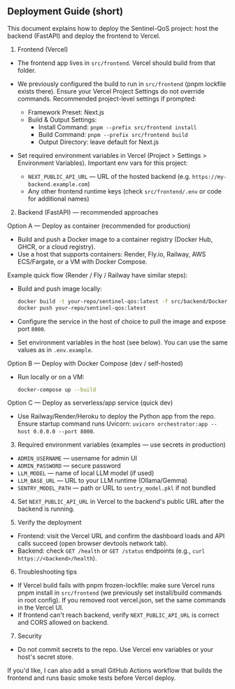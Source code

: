 ## Deployment Guide (short)

This document explains how to deploy the Sentinel-QoS project: host the backend (FastAPI) and deploy the frontend to Vercel.

1. Frontend (Vercel)

- The frontend app lives in `src/frontend`. Vercel should build from that folder.
- We previously configured the build to run in `src/frontend` (pnpm lockfile exists there). Ensure your Vercel Project Settings do not override commands. Recommended project-level settings if prompted:

  - Framework Preset: Next.js
  - Build & Output Settings:
    - Install Command: `pnpm --prefix src/frontend install`
    - Build Command: `pnpm --prefix src/frontend build`
    - Output Directory: leave default for Next.js

- Set required environment variables in Vercel (Project > Settings > Environment Variables). Important env vars for this project:
  - `NEXT_PUBLIC_API_URL` — URL of the hosted backend (e.g. `https://my-backend.example.com`)
  - Any other frontend runtime keys (check `src/frontend/.env` or code for additional names)

2. Backend (FastAPI) — recommended approaches

Option A — Deploy as container (recommended for production)

- Build and push a Docker image to a container registry (Docker Hub, GHCR, or a cloud registry).
- Use a host that supports containers: Render, Fly.io, Railway, AWS ECS/Fargate, or a VM with Docker Compose.

Example quick flow (Render / Fly / Railway have similar steps):

- Build and push image locally:

  ```bash
  docker build -t your-repo/sentinel-qos:latest -f src/backend/Dockerfile .
  docker push your-repo/sentinel-qos:latest
  ```

- Configure the service in the host of choice to pull the image and expose port `8000`.
- Set environment variables in the host (see below). You can use the same values as in `.env.example`.

Option B — Deploy with Docker Compose (dev / self-hosted)

- Run locally or on a VM:
  ```bash
  docker-compose up --build
  ```

Option C — Deploy as serverless/app service (quick dev)

- Use Railway/Render/Heroku to deploy the Python app from the repo. Ensure startup command runs Uvicorn: `uvicorn orchestrator:app --host 0.0.0.0 --port 8000`.

3. Required environment variables (examples — use secrets in production)

- `ADMIN_USERNAME` — username for admin UI
- `ADMIN_PASSWORD` — secure password
- `LLM_MODEL` — name of local LLM model (if used)
- `LLM_BASE_URL` — URL to your LLM runtime (Ollama/Gemma)
- `SENTRY_MODEL_PATH` — path or URL to `sentry_model.pkl` if not bundled

4. Set `NEXT_PUBLIC_API_URL` in Vercel to the backend's public URL after the backend is running.

5. Verify the deployment

- Frontend: visit the Vercel URL and confirm the dashboard loads and API calls succeed (open browser devtools network tab).
- Backend: check `GET /health` or `GET /status` endpoints (e.g., `curl https://<backend>/health`).

6. Troubleshooting tips

- If Vercel build fails with pnpm frozen-lockfile: make sure Vercel runs pnpm install in `src/frontend` (we previously set install/build commands in root config). If you removed root vercel.json, set the same commands in the Vercel UI.
- If frontend can't reach backend, verify `NEXT_PUBLIC_API_URL` is correct and CORS allowed on backend.

7. Security

- Do not commit secrets to the repo. Use Vercel env variables or your host's secret store.

If you'd like, I can also add a small GitHub Actions workflow that builds the frontend and runs basic smoke tests before Vercel deploy.
